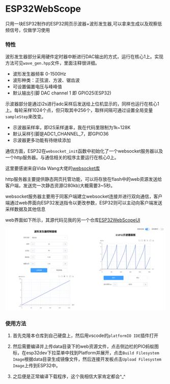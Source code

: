 <!--
 * @文件路径         : \ESP32WebScope\README.md
 * @作者名称         : guohaomeng
 * @文件版本         : V1.0.0
 * @创建日期         : 2022-07-13 22:26:15
 * @简要说明         : 
 * 
 * 版权信息         : 2022 by guohaomeng, All Rights Reserved.
-->
# ESP32WebScope

只用一块ESP32制作的ESP32网页示波器+波形发生器,可以拿来生成以及观察低频信号，仅做学习使用

### 特性

波形发生器部分采用硬件定时器中断进行DAC输出的方式，运行在核心1上。实现方法可见`wave_gen.hpp`文件，里面注释很详细。

- 波形发生器频率 0-1500Hz
- 波形种类：正弦波、方波、锯齿波
- 可设置偏置电压与峰峰值
- 默认输出引脚 DAC channel 1 即 GPIO25(ESP32)

示波器部分是通过i2s进行adc采样后发送给上位机显示的，同样也运行在核心1上。每轮采样1024个点，但只取其中256个，取样间隔可通过设置全局变量`sampleStep`来改变。

- 示波器采样率，即I2S采样速率，我在代码里限制为1k~128K
- 默认采样引脚是ADC1_CHANNEL_7，即GPIO36
- 示波器更多功能有待继续添加

通信方面，ESP32在`websocket_init`函数中初始化了一个websocket服务器以及一个http服务器。与通信相关的程序主要运行在核心0上。

这里要感谢来自Vida Wang大佬的[websocket库](https://github.com/vidalouiswang/Arduino_ESP32_Websocket)

http服务器主要提供静态网页托管功能，可以将存放在flash中的web资源发送给客户端，发送完一次静态资源(280kb)大概需要3~5秒。

websocket服务器主要用于同客户端建立websocket连接并进行双向通信，客户端通过web界面向ESP32发送指令以更改参数，ESP32则可以主动向客户端发送采样数据及其他信息

web界面如下所示，其源代码见我的另一个仓库[ESP32WebScopeUI](https://github.com/guohaomeng/ESP32WebScopeUI)

![web](./image/web.png)

### 使用方法

1. 首先克隆本仓库到自己硬盘上，然后用vscode的`platformIO IDE`插件打开

2. 然后需要编译并上传data目录下的web资源文件，点击侧边栏的PIO蚂蚁图标，在esp32dev下拉菜单中找到Platform并展开，点击`Build Filesystem Image`根据data目录生成镜像文件，然后连接开发板点击`Upload Filesystem Image`上传到ESP32中。

3. 之后便是正常编译下载程序，这个我相信大家肯定都会^_^
